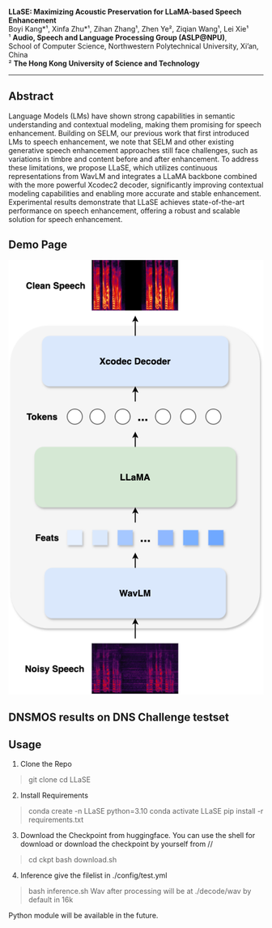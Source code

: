 **LLaSE: Maximizing Acoustic Preservation for LLaMA-based Speech Enhancement**  
Boyi Kang\*¹, Xinfa Zhu\*¹, Zihan Zhang¹, Zhen Ye², Ziqian Wang¹, Lei Xie¹  
¹ **Audio, Speech and Language Processing Group (ASLP@NPU)**,  
School of Computer Science, Northwestern Polytechnical University, Xi’an, China  
² **The Hong Kong University of Science and Technology**

---

## Abstract
Language Models (LMs) have shown strong capabilities in semantic understanding and contextual modeling, making them promising for speech enhancement. Building on SELM, our previous work that first introduced LMs to speech enhancement, we note that SELM and other existing generative speech enhancement approaches still face challenges, such as variations in timbre and content before and after enhancement. To address these limitations, we propose LLaSE, which utilizes continuous representations from WavLM and integrates a LLaMA backbone combined with the more powerful Xcodec2 decoder, significantly improving contextual modeling capabilities and enabling more accurate and stable enhancement. Experimental results demonstrate that LLaSE achieves state-of-the-art performance on speech enhancement, offering a robust and scalable solution for speech enhancement.

## Demo Page
![Overall Architecture of LLaSE](LLaSE.png)

## DNSMOS results on DNS Challenge testset


## Usage

1. Clone the Repo
> git clone 
> cd LLaSE

2. Install Requirements
> conda create -n LLaSE python=3.10
> conda activate LLaSE
> pip install -r requirements.txt

3. Download the Checkpoint from huggingface.
You can use the shell for download or download the checkpoint by yourself from //
> cd ckpt
> bash download.sh

4. Inference 
give the filelist in ./config/test.yml

> bash inference.sh
Wav after processing will be at ./decode/wav by default in 16k


Python module will be available in the future.
